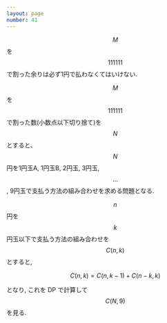 ```yaml
---
layout: page
number: 41
---
```

$$M$$ を $$111111$$ で割った余りは必ず1円で払わなくてはいけない.

$$M$$ を $$111111$$ で割った数(小数点以下切り捨て)を $$N$$ とすると、$$N$$ 円を1円玉A, 1円玉B, 2円玉, 3円玉, $$\dots$$, 9円玉で支払う方法の組み合わせを求める問題となる.

$$n$$ 円を $$k$$ 円玉以下で支払う方法の組み合わせを $$C(n,k)$$ とすると,

$$
C(n,k) = C(n,k-1) + C(n-k,k)
$$

となり, これを DP で計算して $$C(N,9)$$ を見る.
